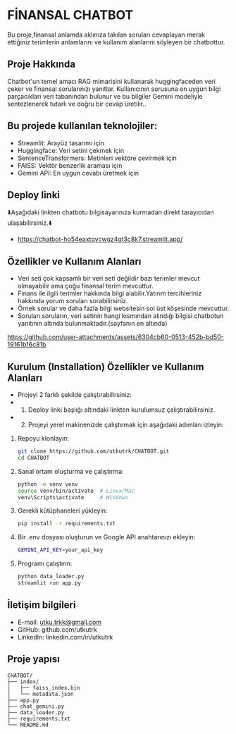 # FİNANSAL CHATBOT

Bu proje,finansal anlamda aklınıza takılan soruları cevaplayan merak ettiğiniz terimlerin anlamlarını ve kullanım alanlarını söyleyen bir chatbottur.

## Proje Hakkında

Chatbot'un temel amacı RAG mimarisini kullanarak huggingfaceden veri çeker ve finansal sorularınızı yanıtlar. Kullanıcının sorusuna en uygun bilgi parçacıkları veri tabanından bulunur ve bu bilgiler Gemini modeliyle sentezlenerek tutarlı ve doğru bir cevap üretilir..

## Bu projede kullanılan teknolojiler:

- Streamlit: Arayüz tasarımı için
- Huggingface: Veri setini çekmek için
- SentenceTransformers: Metinleri vektöre çevirmek için
- FAISS: Vektör benzerlik araması için
- Gemini API: En uygun cevabı üretmek için

## Deploy linki

⬇️Aşağıdaki linkten chatbotu bilgisayarınıza kurmadan direkt tarayıcıdan ulaşabilirsiniz.⬇️

- https://chatbot-ho54eaxtqycwqz4gt3c8k7.streamlit.app/

## Özellikler ve Kullanım Alanları

- Veri seti çok kapsamlı bir veri seti değildir bazı terimler mevcut olmayabilir ama çoğu finansal terim mevcuttur.
- Finans ile ilgili terimler hakkında bilgi alabilir.Yatırım tercihleriniz hakkında yorum soruları sorabilirsiniz.
- Örnek sorular ve daha fazla bilgi websitesin sol üst köşesinde mevcuttur.
- Sorulan soruların, veri setinin hangi kısmından alındığı bilgisi chatbotun yanıtının altında bulunmaktadır.(sayfanın en altında)

https://github.com/user-attachments/assets/6304cb60-0513-452b-bd50-19161b16c81b

## Kurulum (Installation) Özellikler ve Kullanım Alanları

- Projeyi 2 farklı şekilde çalıştırabilirsiniz:
- 1) Deploy linki başlığı altındaki linkten kurulumsuz çalıştırabilirsiniz.
- 2) Projeyi yerel makinenizde çalıştırmak için aşağıdaki adımları izleyin:

1.  Repoyu klonlayın:
    ```bash
    git clone https://github.com/utkutrk/CHATBOT.git
    cd CHATBOT
    ```
2.  Sanal ortam oluşturma ve çalıştırma:
    ```bash
    python -m venv venv
    source venv/bin/activate  # Linux/Mac
    venv\Scripts\activate     # Windows
    ```
3.  Gerekli kütüphaneleri yükleyin:
    ```bash
    pip install -r requirements.txt
    ```
4.  Bir .env dosyası oluşturun ve Google API anahtarınızı ekleyin:
    ```bash
    GEMINI_API_KEY=your_api_key
    ```
4.  Programı çalıştırın:
    ```bash
    python data_loader.py 
    streamlit run app.py
    ```
## İletişim bilgileri

- E-mail: utku.trkk@gmail.com
- GitHub: github.com/utkutrk
- LinkedIn: linkedin.com/in/utkutrk

## Proje yapısı

    CHATBOT/                
    ├── index/                 
    │   ├── faiss_index.bin           
    │   └── metadata.json  
    ├── app.py
    ├── chat_gemini.py                
    ├── data_loader.py             
    ├── requirements.txt       
    └── README.md              

